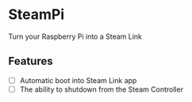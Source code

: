 # SteamPi

Turn your Raspberry Pi into a Steam Link

## Features

- [ ] Automatic boot into Steam Link app
- [ ] The ability to shutdown from the Steam Controller
